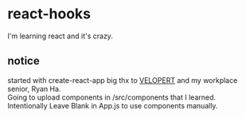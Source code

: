 # react-hooks
I'm learning react and it's crazy.
## notice
started with create-react-app
big thx to [VELOPERT](velog.io)
and my workplace senior, Ryan Ha.
<br>Going to upload components in /src/components that I learned.
<br>Intentionally Leave Blank in App.js to use components manually.